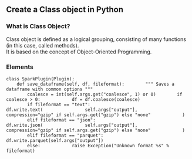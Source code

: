 ## Create a Class object in Python

### What is Class Object?  
Class object is defined as a logical grouping, consisting of many functions (in this case, called methods).  
It is based on the concept of Object-Oriented Programming. 

### Elements

```
class SparkPlugin(Plugin):
    def save_dataframe(self, df, fileformat):        """ Saves a dataframe with common options """
        coalesce = int(self.args.get("coalesce", 1) or 0)        if coalesce > 0:            df = df.coalesce(coalesce)
        if fileformat == "text":            df.write.text(                self.args["output"],                compression="gzip" if self.args.get("gzip") else "none"            )
        elif fileformat == "json":            df.write.json(                self.args["output"],                compression="gzip" if self.args.get("gzip") else "none"            )
        elif fileformat == "parquet":            df.write.parquet(self.args["output"])
        else:            raise Exception("Unknown format %s" % fileformat)
```
